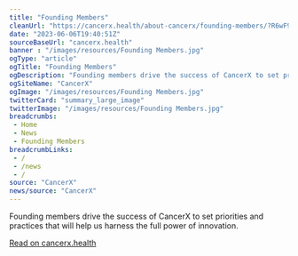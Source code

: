 ```yaml
--- 
title: "Founding Members"
cleanUrl: "https://cancerx.health/about-cancerx/founding-members/?R6wF9AvbqY=8E2737432C1A768ADBDE8A8044880B10#members"
date: "2023-06-06T19:40:51Z"
sourceBaseUrl: "cancerx.health"
banner : "/images/resources/Founding Members.jpg"
ogType: "article"
ogTitle: "Founding Members"
ogDescription: "Founding members drive the success of CancerX to set priorities and practices that will help us harness the full power of innovation."
ogSiteName: "CancerX"
ogImage: "/images/resources/Founding Members.jpg"
twitterCard: "summary_large_image"
twitterImage: "/images/resources/Founding Members.jpg"
breadcrumbs:
 - Home
 - News
 - Founding Members
breadcrumbLinks:
 - / 
 - /news
 - / 
source: "CancerX"
news/source: "CancerX"
---
```

Founding members drive the success of CancerX to set priorities and practices that will help us harness the full power of innovation.  
  
[Read on cancerx.health](https://cancerx.health/about-cancerx/founding-members/?R6wF9AvbqY=8E2737432C1A768ADBDE8A8044880B10#members)

